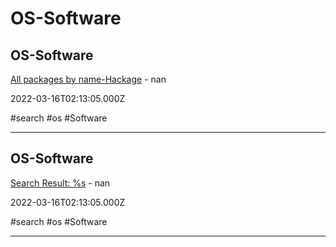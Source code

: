 # OS-Software

## OS-Software

[All packages by name-Hackage](https://hackage.haskell.org/packages/search?terms=%25s) - nan

2022-03-16T02:13:05.000Z

#search #os #Software

---

## OS-Software

[Search Result: %s](https://alternativeto.net/browse/search?q=%25s) - nan

2022-03-16T02:13:05.000Z

#search #os #Software

---
